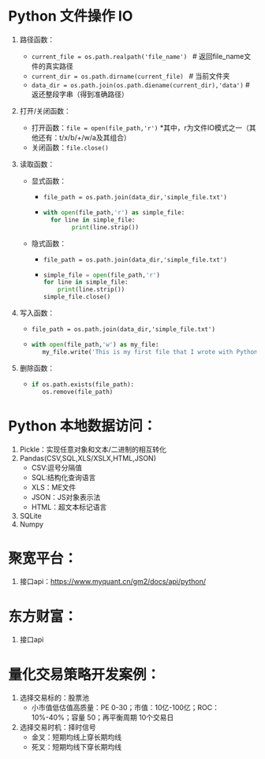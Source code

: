 # Python 文件操作 IO

1. 路径函数：

   * `current_file = os.path.realpath('file_name') `  # 返回file_name文件的真实路径
   * `current_dir = os.path.dirname(current_file) `  # 当前文件夹
   * ```data_dir = os.path.join(os.path.diename(current_dir),'data')``` # 返还整段字串（得到准确路径）

2. 打开/关闭函数：

   * 打开函数：`file = open(file_path,'r')`
     *其中，r为文件IO模式之一（其他还有：t/x/b/+/w/a及其组合）
   * 关闭函数：`file.close()`

3. 读取函数：

   * 显式函数：	

     * `file_path = os.path.join(data_dir,'simple_file.txt')`

     * ```python
       with open(file_path,'r') as simple_file:
         for line in simple_file: 
               print(line.strip())
       ```

   * 隐式函数：

     * `file_path = os.path.join(data_dir,'simple_file.txt')`

     * ```python
       simple_file = open(file_path,'r')
       for line in simple_file:
           print(line.strip())
       simple_file.close()
       ```

4. 写入函数：

   * `file_path = os.path.join(data_dir,'simple_file.txt')`

   * ```python
     with open(file_path,'w') as my_file:
     	my_file.write('This is my first file that I wrote with Python.')
     ```

5. 删除函数：

   * ```python
     if os.path.exists(file_path):
     	os.remove(file_path)
     ```



# Python 本地数据访问：

1. Pickle：实现任意对象和文本/二进制的相互转化
2. Pandas(CSV,SQL,XLS/XSLX,HTML,JSON)
   * CSV:逗号分隔值
   * SQL:结构化查询语言
   * XLS：ME文件
   * JSON：JS对象表示法
   * HTML：超文本标记语言
3. SQLite
4. Numpy



# 聚宽平台：

1. 接口api：https://www.myquant.cn/gm2/docs/api/python/



# 东方财富：

1. 接口api



# 量化交易策略开发案例：

1. 选择交易标的：股票池
   * 小市值低估值高质量：PE 0-30；市值：10亿-100亿；ROC：10%-40%；容量 50；再平衡周期 10个交易日
2. 选择交易时机：择时信号
   * 金叉：短期均线上穿长期均线
   * 死叉：短期均线下穿长期均线

